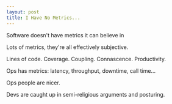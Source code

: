 ```yaml
---
layout: post
title: I Have No Metrics...
---
```


Software doesn't have metrics it can believe in

Lots of metrics, they're all effectively subjective.

Lines of code.
Coverage.
Coupling.
Connascence.
Productivity.

Ops has metrics: latency, throughput, downtime, call time...

Ops people are nicer.

Devs are caught up in semi-religious arguments and posturing.
